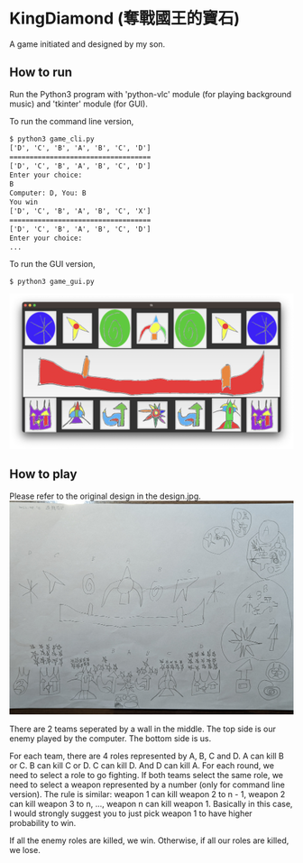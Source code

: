 KingDiamond (奪戰國王的寶石)
===========

A game initiated and designed by my son.

## How to run
Run the Python3 program with 'python-vlc' module (for playing background music) and 'tkinter' module (for GUI).

To run the command line version,
```
$ python3 game_cli.py
['D', 'C', 'B', 'A', 'B', 'C', 'D']
===================================
['D', 'C', 'B', 'A', 'B', 'C', 'D']
Enter your choice: 
B
Computer: D, You: B
You win
['D', 'C', 'B', 'A', 'B', 'C', 'X']
===================================
['D', 'C', 'B', 'A', 'B', 'C', 'D']
Enter your choice: 
...
```

To run the GUI version,
```
$ python3 game_gui.py
```
![Alt text](screenshot.png "GUI Screenshot")

## How to play
Please refer to the original design in the design.jpg.
![Alt text](design.jpg "Original Design")

There are 2 teams seperated by a wall in the middle. The top side is our enemy played by the computer. The bottom side is us.

For each team, there are 4 roles represented by A, B, C and D. A can kill B or C. B can kill C or D. C can kill D. And D can kill A. For each round, we need to select a role to go fighting. If both teams select the same role, we need to select a weapon represented by a number (only for command line version). The rule is similar: weapon 1 can kill weapon 2 to n - 1, weapon 2 can kill weapon 3 to n, ..., weapon n can kill weapon 1. Basically in this case, I would strongly suggest you to just pick weapon 1 to have higher probability to win.

If all the enemy roles are killed, we win. Otherwise, if all our roles are killed, we lose.
